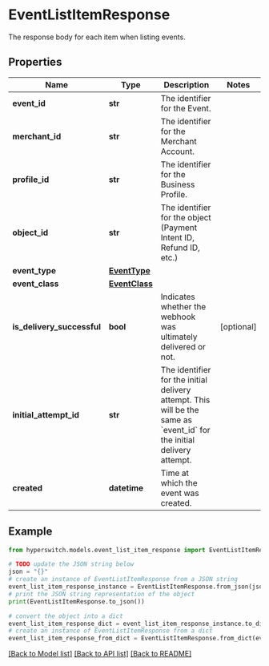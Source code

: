 # EventListItemResponse

The response body for each item when listing events.

## Properties

Name | Type | Description | Notes
------------ | ------------- | ------------- | -------------
**event_id** | **str** | The identifier for the Event. | 
**merchant_id** | **str** | The identifier for the Merchant Account. | 
**profile_id** | **str** | The identifier for the Business Profile. | 
**object_id** | **str** | The identifier for the object (Payment Intent ID, Refund ID, etc.) | 
**event_type** | [**EventType**](EventType.md) |  | 
**event_class** | [**EventClass**](EventClass.md) |  | 
**is_delivery_successful** | **bool** | Indicates whether the webhook was ultimately delivered or not. | [optional] 
**initial_attempt_id** | **str** | The identifier for the initial delivery attempt. This will be the same as &#x60;event_id&#x60; for the initial delivery attempt. | 
**created** | **datetime** | Time at which the event was created. | 

## Example

```python
from hyperswitch.models.event_list_item_response import EventListItemResponse

# TODO update the JSON string below
json = "{}"
# create an instance of EventListItemResponse from a JSON string
event_list_item_response_instance = EventListItemResponse.from_json(json)
# print the JSON string representation of the object
print(EventListItemResponse.to_json())

# convert the object into a dict
event_list_item_response_dict = event_list_item_response_instance.to_dict()
# create an instance of EventListItemResponse from a dict
event_list_item_response_from_dict = EventListItemResponse.from_dict(event_list_item_response_dict)
```
[[Back to Model list]](../README.md#documentation-for-models) [[Back to API list]](../README.md#documentation-for-api-endpoints) [[Back to README]](../README.md)


